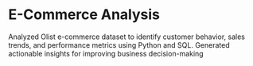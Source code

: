 # E-Commerce Analysis
Analyzed Olist e-commerce dataset to identify customer behavior, sales trends, and performance metrics using Python and SQL. Generated actionable insights for improving business decision-making
